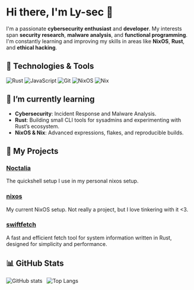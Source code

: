 # Hi there, I'm Ly-sec 👋

I'm a passionate **cybersecurity enthusiast** and **developer**. My interests span **security research**, **malware analysis**, and **functional programming**. I'm constantly learning and improving my skills in areas like **NixOS**, **Rust**, and **ethical hacking**.

## 🔧 Technologies & Tools

![Rust](https://img.shields.io/badge/Rust-000000?style=for-the-badge&logo=rust&logoColor=white)
![JavaScript](https://img.shields.io/badge/JavaScript-F7DF1E?style=for-the-badge&logo=javascript&logoColor=black)
![Git](https://img.shields.io/badge/Git-F05032?style=for-the-badge&logo=git&logoColor=white)
![NixOS](https://img.shields.io/badge/NixOS-5277C3?style=for-the-badge&logo=nixos&logoColor=white)
![Nix](https://img.shields.io/badge/Nix-5277C3?style=for-the-badge&logo=nixos&logoColor=white)

## 🌱 I’m currently learning

- **Cybersecurity**: Incident Response and Malware Analysis.
- **Rust**: Building small CLI tools for sysadmins and experimenting with Rust’s ecosystem.
- **NixOS & Nix**: Advanced expressions, flakes, and reproducible builds.

## 🚀 My Projects

### [Noctalia](https://github.com/Ly-sec/Noctalia)
The quickshell setup I use in my personal nixos setup.

### [nixos](https://github.com/Ly-sec/nixos)
My current NixOS setup. Not really a project, but I love tinkering with it <3.

### [swiftfetch](https://github.com/Ly-sec/swiftfetch)
A fast and efficient fetch tool for system information written in Rust, designed for simplicity and performance.

## 📊 GitHub Stats

![GitHub stats](https://github-readme-stats.vercel.app/api?username=Ly-sec&show_icons=true&theme=radical) &nbsp; ![Top Langs](https://github-readme-stats.vercel.app/api/top-langs/?username=Ly-sec&layout=compact&theme=radical)
